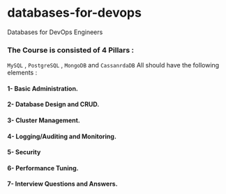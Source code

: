 # databases-for-devops
Databases for DevOps Engineers

### The Course is consisted of 4 Pillars : 
`MySQL` , `PostgreSQL` , `MongoDB` and `CassanrdaDB` All should have the following elements :
#### 1- Basic Administration.
#### 2- Database Design and CRUD.
#### 3- Cluster Management.
#### 4- Logging/Auditing and Monitoring.
#### 5- Security
#### 6- Performance Tuning.
#### 7- Interview Questions and Answers.
